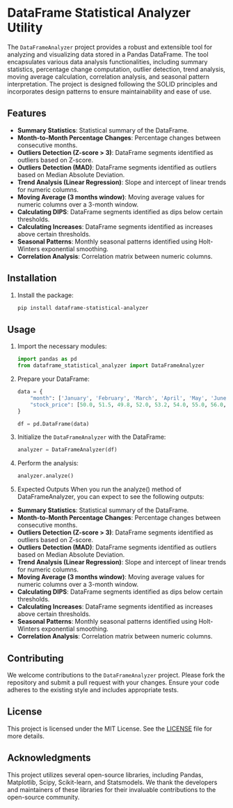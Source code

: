 # DataFrame Statistical Analyzer Utility

The `DataFrameAnalyzer` project provides a robust and extensible tool for analyzing and visualizing data stored in a Pandas DataFrame. The tool encapsulates various data analysis functionalities, including summary statistics, percentage change computation, outlier detection, trend analysis, moving average calculation, correlation analysis, and seasonal pattern interpretation. The project is designed following the SOLID principles and incorporates design patterns to ensure maintainability and ease of use.

## Features

- **Summary Statistics**: Statistical summary of the DataFrame.
- **Month-to-Month Percentage Changes**: Percentage changes between consecutive months.
- **Outliers Detection (Z-score > 3)**: DataFrame segments identified as outliers based on Z-score.
- **Outliers Detection (MAD)**: DataFrame segments identified as outliers based on Median Absolute Deviation.
- **Trend Analysis (Linear Regression)**: Slope and intercept of linear trends for numeric columns.
- **Moving Average (3 months window)**: Moving average values for numeric columns over a 3-month window.
- **Calculating DIPS**: DataFrame segments identified as dips below certain thresholds.
- **Calculating Increases**: DataFrame segments identified as increases above certain thresholds.
- **Seasonal Patterns**: Monthly seasonal patterns identified using Holt-Winters exponential smoothing.
- **Correlation Analysis**: Correlation matrix between numeric columns.

## Installation

1. Install the package:
   ```bash
   pip install dataframe-statistical-analyzer
   ```


## Usage

1. Import the necessary modules:
   ```python
   import pandas as pd
   from dataframe_statistical_analyzer import DataFrameAnalyzer
   ```

2. Prepare your DataFrame:
   ```python
   data = {
       "month": ['January', 'February', 'March', 'April', 'May', 'June', 'July', 'August', 'September', 'October', 'November', 'December'],
       "stock_price": [50.0, 51.5, 49.8, 52.0, 53.2, 54.0, 55.0, 56.0, 57.5, 59.0, 60.0, 61.0]
   }

   df = pd.DataFrame(data)
   ```

3. Initialize the `DataFrameAnalyzer` with the DataFrame:
   ```python
   analyzer = DataFrameAnalyzer(df)
   ```

4. Perform the analysis:
   ```python
   analyzer.analyze()
   ```
5. Expected Outputs
When you run the analyze() method of DataFrameAnalyzer, you can expect to see the following outputs:

- **Summary Statistics**: Statistical summary of the DataFrame.
- **Month-to-Month Percentage Changes**: Percentage changes between consecutive months.
- **Outliers Detection (Z-score > 3)**: DataFrame segments identified as outliers based on Z-score.
- **Outliers Detection (MAD)**: DataFrame segments identified as outliers based on Median Absolute Deviation.
- **Trend Analysis (Linear Regression)**: Slope and intercept of linear trends for numeric columns.
- **Moving Average (3 months window)**: Moving average values for numeric columns over a 3-month window.
- **Calculating DIPS**: DataFrame segments identified as dips below certain thresholds.
- **Calculating Increases**: DataFrame segments identified as increases above certain thresholds.
- **Seasonal Patterns**: Monthly seasonal patterns identified using Holt-Winters exponential smoothing.
- **Correlation Analysis**: Correlation matrix between numeric columns.


## Contributing

We welcome contributions to the `DataFrameAnalyzer` project. Please fork the repository and submit a pull request with your changes. Ensure your code adheres to the existing style and includes appropriate tests.

## License

This project is licensed under the MIT License. See the [LICENSE](LICENSE) file for more details.

## Acknowledgments

This project utilizes several open-source libraries, including Pandas, Matplotlib, Scipy, Scikit-learn, and Statsmodels. We thank the developers and maintainers of these libraries for their invaluable contributions to the open-source community.
